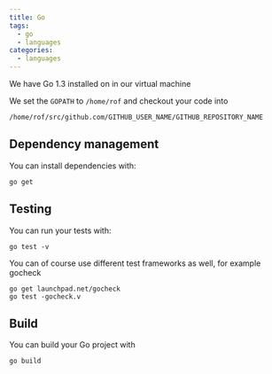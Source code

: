 ```yaml
---
title: Go
tags:
  - go
  - languages
categories:
  - languages
---
```

We have Go 1.3 installed on in our virtual machine

We set the ```GOPATH``` to ```/home/rof``` and checkout your code into

~~~shell
/home/rof/src/github.com/GITHUB_USER_NAME/GITHUB_REPOSITORY_NAME
~~~

## Dependency management

You can install dependencies with:

~~~shell
go get
~~~

## Testing

You can run your tests with:

~~~shell
go test -v
~~~

You can of course use different test frameworks as well, for example gocheck

~~~shell
go get launchpad.net/gocheck
go test -gocheck.v
~~~

## Build

You can build your Go project with

~~~shell
go build
~~~
